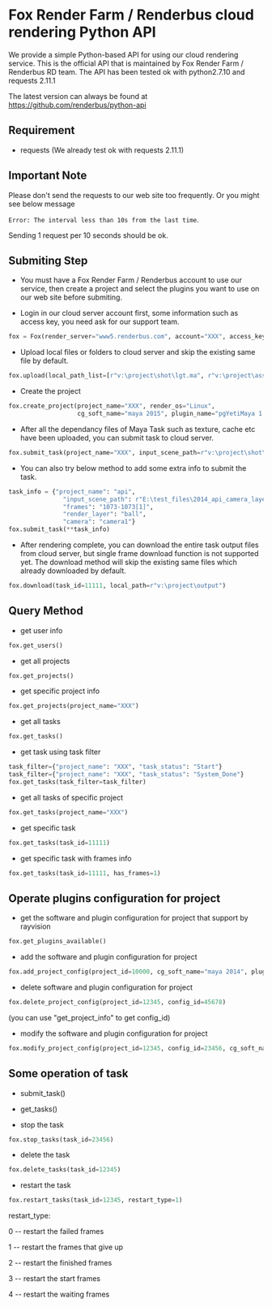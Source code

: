 # Fox Render Farm / Renderbus cloud rendering Python API
We provide a simple Python-based API for using our cloud rendering service. This is the official API that is maintained by Fox Render Farm / Renderbus RD team. The API has been tested ok with python2.7.10 and requests 2.11.1

The latest version can always be found at
https://github.com/renderbus/python-api

## Requirement
- requests (We already test ok with requests 2.11.1)

## Important Note
Please don't send the requests to our web site too frequently. Or you might see below message

`Error: The interval less than 10s from the last time`.

Sending 1 request per 10 seconds should be ok.

## Submiting Step
- You must have a Fox Render Farm / Renderbus account to use our service, then create a project and select the plugins you want to use on our web site before submiting.

- Login in our cloud server account first, some information such as access key, you need ask for our support team.
```py
fox = Fox(render_server="www5.renderbus.com", account="XXX", access_key="XXX")
```

- Upload local files or folders to cloud server and skip the existing same file by default.
```py
fox.upload(local_path_list=[r"v:\project\shot\lgt.ma", r"v:\project\asset\sourceimages"])
```

- Create the project
```py
fox.create_project(project_name="XXX", render_os="Linux",
                   cg_soft_name="maya 2015", plugin_name="pgYetiMaya 1.3.17")
```

- After all the dependancy files of Maya Task such as texture, cache etc have been uploaded, you can submit task to cloud server.
```py
fox.submit_task(project_name="XXX", input_scene_path=r"v:\project\shot\lgt.ma", frames="1-10[1]")
```

- You can also try below method to add some extra info to submit the task.
```py
task_info = {"project_name": "api",
               "input_scene_path": r"E:\test_files\2014_api_camera_layer.mb",
               "frames": "1073-1073[1]",
               "render_layer": "ball",
               "camera": "camera1"}
fox.submit_task(**task_info)
```

- After rendering complete, you can download the entire task output files from cloud server, but single frame download function is not supported yet. The download method will skip the existing same files which already downloaded by default.
```py
fox.download(task_id=11111, local_path=r"v:\project\output")
```

## Query Method
 - get user info
```py
fox.get_users()
```

- get all projects
```py
fox.get_projects()
```

- get specific project info
```py
fox.get_projects(project_name="XXX")
```

- get all tasks
```py
fox.get_tasks()
```

- get task using task filter
```py
task_filter={"project_name": "XXX", "task_status": "Start"}
task_filter={"project_name": "XXX", "task_status": "System_Done"}
fox.get_tasks(task_filter=task_filter)
```

- get all tasks of specific project
```py
fox.get_tasks(project_name="XXX")
```

- get specific task
```py
fox.get_tasks(task_id=11111)
```

- get specific task with frames info
```py
fox.get_tasks(task_id=11111, has_frames=1)
```

## Operate plugins configuration for project

- get the software and plugin configuration for project that support by rayvision
```py
fox.get_plugins_available()
```

- add the software and plugin configuration for project
```py
fox.add_project_config(project_id=10000, cg_soft_name="maya 2014", plugin_name="pgYetiMaya 1.3.17", is_default=0)
```

- delete software and plugin configuration for project
```py
fox.delete_project_config(project_id=12345, config_id=45678)
```
(you can use "get_project_info" to get config_id)

- modify the software and plugin configuration for project
```py
fox.modify_project_config(project_id=12345, config_id=23456, cg_soft_name="maya 2014", plugin_name="pgYetiMaya 1.3.17", is_default=1)
```

## Some operation of task

- submit_task()
- get_tasks()

- stop the task

```py
fox.stop_tasks(task_id=23456)
```

- delete the task

```py
fox.delete_tasks(task_id=12345)
```

- restart the task

```py
fox.restart_tasks(task_id=12345, restart_type=1)
```

restart_type:  

0 -- restart the failed frames

1 -- restart the frames that give up

2 -- restart the finished frames

3 -- restart the start frames

4 -- restart the waiting frames
